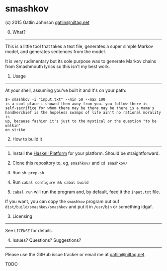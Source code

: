 smashkov
===

(c) 2015 Gatlin Johnson <gatlin@niltag.net>

0. What?
---

This is a little tool that takes a text file, generates a super simple Markov
model, and generates sentences from the model.

It is very rudimentary but its sole purpose was to generate Markov chains from
Smashmouth lyrics so this isn't my best work.

1. Usage
---

At your shell, assuming you've built it and it's on your path:

    $> smashkov -i "input.txt" --min 50 --max 100
    is a cool place i showed them away from you. you follow there is
    self-sacrifice for whom there may be there may be there is a mama's
    handkerchief is the hopeless swamps of life ain't no rational morality is
    up, because fashion it's just to the mystical or the question "to be walkin'
    on strike 

2. How to build it
---

1. Install the [Haskell Platform][hp] for your platform. Should be
   straightforward.

2. Clone this repository to, eg, `smashkov/` and `cd smashkov/`

3. Run `sh prep.sh`

4. Run `cabal configure && cabal build`

5. `cabal run` will run the program and, by default, feed it the `input.txt`
   file.

If you want, you can copy the `smashkov` program out ouf
`dist/build/smashkov/smashkov` and put it in `/usr/bin` or something idgaf.

3. Licensing
---

See `LICENSE` for details.

4. Issues? Questions? Suggestions?
---

Please use the GitHub issue tracker or email me at <gatlin@niltag.net>.

TODO

[hp]: https://www.haskell.org/platform/
